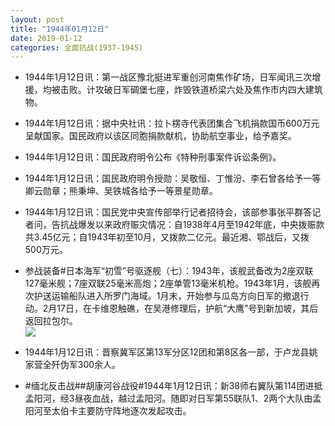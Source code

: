 ```yaml
---
layout: post
title: "1944年01月12日"
date: 2019-01-12
categories: 全面抗战(1937-1945)
---
```


<meta name="referrer" content="no-referrer" />

- 1944年1月12日讯：第一战区豫北挺进军重创河南焦作矿场，日军闻讯三次增援，均被击败。计攻破日军碉堡七座，炸毁铁道桥梁六处及焦作市内四大建筑物。 

- 1944年1月12日讯：据中央社讯：拉卜楞寺代表团集合飞机捐款国币600万元呈献国家。国民政府以该区同胞捐款献机，协助航空事业，给予嘉奖。 

- 1944年1月12日讯：国民政府明令公布《特种刑事案件诉讼条例》。 

- 1944年1月12日讯：国民政府明令授勋：吴敬恒、丁惟汾、李石曾各给予一等卿云勋章；熊秉坤、吴铁城各给予一等景星勋章。 

- 1944年1月12日讯：国民党中央宣传部举行记者招待会，该部参事张平群答记者问，告抗战爆发以来政府赈灾情况：自1938年4月至1942年底，中央拨赈款共3.45亿元；自1943年初至10月，又拨款二亿元。最近湘、鄂战后，又拨500万元。 

- 参战装备#日本海军“初雪”号驱逐舰（七）：1943年，该舰武备改为2座双联127毫米舰；7座双联25毫米高炮；2座单管13毫米机枪。1943年1月，该舰再次护送运输船队进入所罗门海域。1月末，开始参与瓜岛方向日军的撤退行动。2月17日，在卡维恩触礁，在吴港修理后，护航“大鹰”号到新加坡，其后返回拉包尔。 <br/><img src="https://wx3.sinaimg.cn/large/aca367d8ly1fz3kl06a8qj20dw05xgmd.jpg" />

- 1944年1月12日讯：晋察冀军区第13军分区12团和第8区各一部，于卢龙县姚家营全歼伪军300余人。 

- #缅北反击战##胡康河谷战役#1944年1月12日讯：新38师右翼队第114团进抵孟阳河，经3昼夜血战，越过孟阳河。随即对日军第55联队1、2两个大队由孟阳河至太伯卡主要防守阵地逐次发起攻击。 

